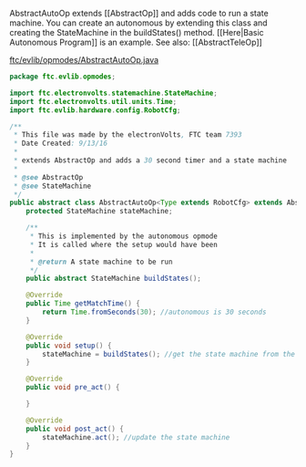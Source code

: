 AbstractAutoOp extends [[AbstractOp]] and adds code to run a state machine. You can create an autonomous by extending this class and creating the StateMachine in the buildStates() method. [[Here|Basic Autonomous Program]] is an example. See also: [[AbstractTeleOp]]

[ftc/evlib/opmodes/AbstractAutoOp.java](https://github.com/FTC7393/EVLib/blob/master/EVLib/src/main/java/ftc/evlib/opmodes/AbstractAutoOp.java)

```java
package ftc.evlib.opmodes;

import ftc.electronvolts.statemachine.StateMachine;
import ftc.electronvolts.util.units.Time;
import ftc.evlib.hardware.config.RobotCfg;

/**
 * This file was made by the electronVolts, FTC team 7393
 * Date Created: 9/13/16
 *
 * extends AbstractOp and adds a 30 second timer and a state machine
 *
 * @see AbstractOp
 * @see StateMachine
 */
public abstract class AbstractAutoOp<Type extends RobotCfg> extends AbstractOp<Type> {
    protected StateMachine stateMachine;

    /**
     * This is implemented by the autonomous opmode
     * It is called where the setup would have been
     *
     * @return A state machine to be run
     */
    public abstract StateMachine buildStates();

    @Override
    public Time getMatchTime() {
        return Time.fromSeconds(30); //autonomous is 30 seconds
    }

    @Override
    public void setup() {
        stateMachine = buildStates(); //get the state machine from the opmode
    }

    @Override
    public void pre_act() {

    }

    @Override
    public void post_act() {
        stateMachine.act(); //update the state machine
    }
}
```